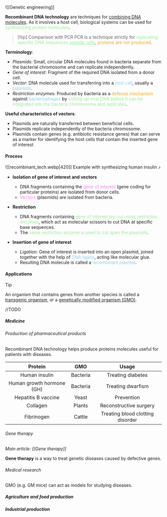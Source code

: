 ![[Genetic engineering]]

**Recombinant DNA technology** are techniques for <u>combining DNA molecules</u>. As it involves a host cell, biological systems can be used for <span style="color: lightgreen">synthesizing protein molecules</span>.

> [!tip] Comparison with PCR
> PCR is a technique strictly for <span style="color: lightgreen">replicating specific DNA sequences <u>outside cells</u></span>, <span style="color: orange">proteins are not produced</span>.

**Terminology**:
- *Plasmids*: Small, circular DNA molecules found in bacteria separate from the bacterial chromosome and can replicate independently.
- *Gene of interest*: Fragment of the required DNA isolated from a donor cell.
- *Vector*: DNA molecule used for transferring into a <span style="color: skyblue">host cell</span>, usually a <span style="color: skyblue">plasmids</span>.
- *Restriction enzymes*: Produced by bacteria as a <span style="color: orange">defense mechanism</span> against <span style="color: skyblue">bacteriophages</span> by <span style="color: lightgreen">cutting up viral DNA before it can be integrated into the bacteria chromosome and replicates</span>.

**Useful characteristics of vectors**:
- Plasmids are naturally transferred between beneficial cells.
- Plasmids replicate independently of the bacteria chromosome.
- Plasmids contain genes (e.g. antibiotic resistance genes) that can serve as a marker for identifying the host cells that contain the inserted gene of interest

#### Process
![[recombinant_tech.webp|420]]
Example with synthesizing human insulin ⤴️

- **Isolation of gene of interest and vectors**
	- DNA fragments containing the <span style="color: violet">gene of interest</span> (gene coding for particular proteins) are isolated from donor cells.
	- <span style="color: violet">Vectors</span> (plasmids) are isolated from bacteria.

- **Restriction**
	- DNA fragments containing <span style="color: lightgreen">gene of interest are cut using restriction enzymes</span>, which act as molecular scissors to cut DNA at specific base sequences.
	- The <span style="color: lightgreen">same restriction enzyme is used to cut open the plasmids</span>.

- **Insertion of gene of interest**
	- *Ligation*: Gene of interest is inserted into an open plasmid, joined together with the help of <span style="color: skyblue">DNA ligase</span>, acting like molecular glue.
	- Resulting DNA molecule is called a <span style="color: skyblue">recombinant plasmid</span>.

#### Applications
> [!tip]
> An organism that contains genes from another species is called a <u>transgenic organism</u>, or a <u>genetically modified organism (GMO)</u>.

//TODO

##### Medicine
###### Production of pharmaceutical products
Recombinant DNA technology helps produce proteins molecules useful for patients with diseases.

| Protein | GMO | Usage |
| :--: | :--: | :--: |
| Human insulin | Bacteria | Treating diabetes |
| Human growth hormone (GH) | Bacteria | Treating dwarfism |
| Hepatitis B vaccine | Yeast | Prevention |
| Collagen | Plants | Reconstructive surgery |
| Fibrinogen | Cattle | Treating blood clotting disorder |

###### Gene therapy
*Main article: [[Gene therapy]]*

**Gene therapy** is a way to treat genetic diseases caused by defective genes.

###### Medical research
GMO (e.g. GM mice) can act as models for studying diseases.

##### Agriculture and food production


##### Industrial production

